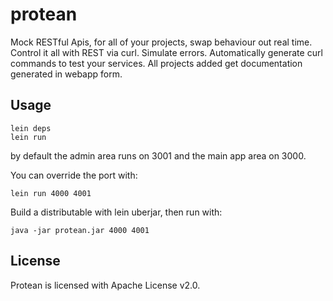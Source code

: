 # protean

Mock RESTful Apis, for all of your projects, swap behaviour out real time.  Control it all with REST via curl.  Simulate errors.  Automatically generate curl commands to test your services.  All projects added get documentation generated in webapp form.

## Usage

    lein deps
    lein run

by default the admin area runs on 3001 and the main app area on 3000.

You can override the port with:

    lein run 4000 4001

Build a distributable with lein uberjar, then run with:

    java -jar protean.jar 4000 4001

## License

Protean is licensed with Apache License v2.0.
